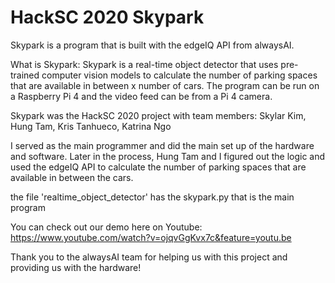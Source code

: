 # HackSC 2020 Skypark
Skypark is a program that is built with the edgeIQ API from alwaysAI.

What is Skypark:
Skypark is a real-time object detector that uses pre-trained computer vision models to calculate the number of parking spaces that are available in between x number of cars. The program can be run on a Raspberry Pi 4 and the video feed can be from a Pi 4 camera. 

Skypark was the HackSC 2020 project with team members:
Skylar Kim, Hung Tam, Kris Tanhueco, Katrina Ngo

I served as the main programmer and did the main set up of the hardware and software.
Later in the process, Hung Tam and I figured out the logic and used the edgeIQ API to calculate the number of parking spaces that are available in between the cars. 


the file 'realtime_object_detector' has the skypark.py that is the main program

You can check out our demo here on Youtube:
https://www.youtube.com/watch?v=ojqvGgKvx7c&feature=youtu.be

Thank you to the alwaysAI team for helping us with this project and providing us with the hardware!
